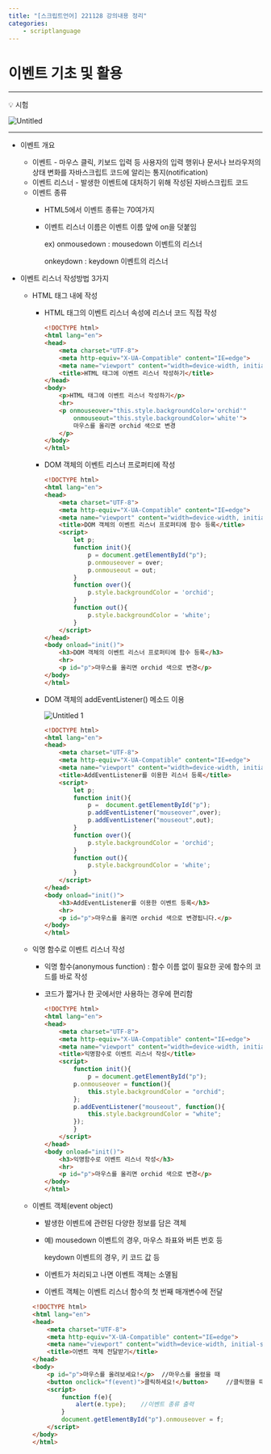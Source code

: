 ```yaml
---
title: "[스크립트언어] 221128 강의내용 정리"
categories: 
    - scriptlanguage
---
```


# 이벤트 기초 및 활용

---
💡 시험

![Untitled](https://user-images.githubusercontent.com/106959823/205510521-0caf94b1-7e26-4ce9-a7db-ec1d5cab98b0.png)

---

- 이벤트 개요
    - 이벤트 - 마우스 클릭, 키보드 입력 등 사용자의 입력 행위나 문서나 브라우저의 상태 변화를 자바스크립트 코드에 알리는 통지(notification)
    - 이벤트 리스너 - 발생한 이벤트에 대처하기 위해 작성된 자바스크립트 코드
    - 이벤트 종류
        - HTML5에서 이벤트 종류는 70여가지
        - 이벤트 리스너 이름은 이벤트 이름 앞에 on을 덧붙임
            
            ex) onmousedown : mousedown 이벤트의 리스너
            
            onkeydown : keydown 이벤트의 리스너
            
- 이벤트 리스너 작성방법 3가지
    - HTML 태그 내에 작성
        - HTML 태그의 이벤트 리스너 속성에 리스너 코드 직접 작성
            
            ```html
            <!DOCTYPE html>
            <html lang="en">
            <head>
                <meta charset="UTF-8">
                <meta http-equiv="X-UA-Compatible" content="IE=edge">
                <meta name="viewport" content="width=device-width, initial-scale=1.0">
                <title>HTML 태그에 이벤트 리스너 작성하기</title>
            </head>
            <body>
                <p>HTML 태그에 이벤트 리스너 작성하기</p>
                <hr>
                <p onmouseover="this.style.backgroundColor='orchid'"
                    onmouseout="this.style.backgroundColor='white'">
                    마우스를 올리면 orchid 색으로 변경
                </p>
            </body>
            </html>
            ```
            
        - DOM 객체의 이벤트 리스너 프로퍼티에 작성
            
            ```html
            <!DOCTYPE html>
            <html lang="en">
            <head>
                <meta charset="UTF-8">
                <meta http-equiv="X-UA-Compatible" content="IE=edge">
                <meta name="viewport" content="width=device-width, initial-scale=1.0">
                <title>DOM 객체의 이벤트 리스너 프로퍼티에 함수 등록</title>
                <script>
                    let p;
                    function init(){
                        p = document.getElementById("p");
                        p.onmouseover = over;
                        p.onmouseout = out;
                    }
                    function over(){
                        p.style.backgroundColor = 'orchid';
                    }
                    function out(){
                        p.style.backgroundColor = 'white';
                    }
                </script>
            </head>
            <body onload="init()">
                <h3>DOM 객체의 이벤트 리스너 프로퍼티에 함수 등록</h3>
                <hr>
                <p id="p">마우스를 올리면 orchid 색으로 변경</p>
            </body>
            </html>
            ```
            
        - DOM 객체의 addEventListener() 메소드 이용
            
            ![Untitled 1](https://user-images.githubusercontent.com/106959823/205510543-1c5c34e5-2f02-4da1-b409-a673375e3fcc.png)
            
            ```html
            <!DOCTYPE html>
            <html lang="en">
            <head>
                <meta charset="UTF-8">
                <meta http-equiv="X-UA-Compatible" content="IE=edge">
                <meta name="viewport" content="width=device-width, initial-scale=1.0">
                <title>AddEventListener를 이용한 리스너 등록</title>
                <script>
                    let p;
                    function init(){
                        p =  document.getElementById("p");
                        p.addEventListener("mouseover",over);
                        p.addEventListener("mouseout",out);
                    }
                    function over(){
                        p.style.backgroundColor = 'orchid';
                    }
                    function out(){
                        p.style.backgroundColor = 'white';
                    }
                </script>
            </head>
            <body onload="init()">
                <h3>AddEventListener를 이용한 이벤트 등록</h3>
                <hr>
                <p id="p">마우스를 올리면 orchid 색으로 변경됩니다.</p>
            </body>
            </html>
            ```
            
    - 익명 함수로 이벤트 리스너 작성
        - 익명 함수(anonymous function) :  함수 이름 없이 필요한 곳에 함수의 코드를 바로 작성
        - 코드가 짧거나 한 곳에서만 사용하는 경우에 편리함
            
            ```html
            <!DOCTYPE html>
            <html lang="en">
            <head>
                <meta charset="UTF-8">
                <meta http-equiv="X-UA-Compatible" content="IE=edge">
                <meta name="viewport" content="width=device-width, initial-scale=1.0">
                <title>익명함수로 이벤트 리스너 작성</title>
                <script>
                    function init(){
                        p = document.getElementById("p");
                    p.onmouseover = function(){
                        this.style.backgroundColor = "orchid";
                    };
                    p.addEventListener("mouseout", function(){
                        this.style.backgroundColor = "white";
                    });
                    }
                </script>
            </head>
            <body onload="init()">
                <h3>익명함수로 이벤트 리스너 작성</h3>
                <hr>
                <p id="p">마우스를 올리면 orchid 색으로 변경</p>
            </body>
            </html>
            ```
            
    - 이벤트 객체(event object)
        - 발생한 이벤트에 관련된 다양한 정보를 담은 객체
        - 예) mousedown 이벤트의 경우, 마우스 좌표와 버튼 번호 등
            
            keydown 이벤트의 경우, 키 코드 값 등
            
        - 이벤트가 처리되고 나면 이벤트 객체는 소멸됨
        - 이벤트 객체는 이벤트 리스너 함수의 첫 번째 매개변수에 전달
        
        ```html
        <!DOCTYPE html>
        <html lang="en">
        <head>
            <meta charset="UTF-8">
            <meta http-equiv="X-UA-Compatible" content="IE=edge">
            <meta name="viewport" content="width=device-width, initial-scale=1.0">
            <title>이벤트 객체 전달받기</title>
        </head>
        <body>
            <p id="p">마우스를 올려보세요!</p>  //마우스를 올렸을 때
            <button onclick="f(event)">클릭하세요!</button>     //클릭했을 때
            <script>
                function f(e){
                    alert(e.type);    //이벤트 종류 출력
                }
                document.getElementById("p").onmouseover = f;
            </script>
        </body>
        </html>
        ```
